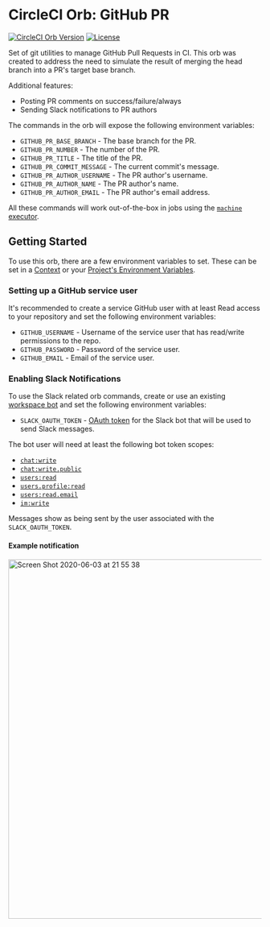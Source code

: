 # CircleCI Orb: GitHub PR

[![CircleCI Orb Version](https://img.shields.io/badge/endpoint.svg?url=https://badges.circleci.io/orb/narrativescience/ghpr)](https://circleci.com/orbs/registry/orb/narrativescience/ghpr)
[![License](https://img.shields.io/badge/License-BSD%203--Clause-blue.svg)](https://opensource.org/licenses/BSD-3-Clause)

Set of git utilities to manage GitHub Pull Requests in CI. This orb was created to address the need to simulate the result of merging the head branch into a PR's target base branch.

Additional features:

- Posting PR comments on success/failure/always
- Sending Slack notifications to PR authors

The commands in the orb will expose the following environment variables:

* `GITHUB_PR_BASE_BRANCH` - The base branch for the PR.
* `GITHUB_PR_NUMBER` - The number of the PR.
* `GITHUB_PR_TITLE` - The title of the PR.
* `GITHUB_PR_COMMIT_MESSAGE` - The current commit's message.
* `GITHUB_PR_AUTHOR_USERNAME` - The PR author's username.
* `GITHUB_PR_AUTHOR_NAME` - The PR author's name.
* `GITHUB_PR_AUTHOR_EMAIL` - The PR author's email address.

All these commands will work out-of-the-box in jobs using the
[`machine` executor](https://circleci.com/docs/2.0/executor-types/#using-machine).

## Getting Started

To use this orb, there are a few environment variables to set.
These can be set in a [Context](https://circleci.com/docs/2.0/contexts/)
or your [Project's Environment Variables](https://circleci.com/docs/2.0/env-vars/#setting-an-environment-variable-in-a-project).

### Setting up a GitHub service user

It's recommended to create a service GitHub user with at least Read access to your
repository and set the following environment variables:

* `GITHUB_USERNAME` - Username of the service user that has read/write permissions to the repo.
* `GITHUB_PASSWORD` - Password of the service user.
* `GITHUB_EMAIL` - Email of the service user.

### Enabling Slack Notifications

To use the Slack related orb commands, create or use an existing
[workspace bot](https://slack.com/help/articles/115005265703-Create-a-bot-for-your-workspace)
and set the following environment variables:

* `SLACK_OAUTH_TOKEN` - [OAuth token](https://api.slack.com/docs/token-types#bot) for the Slack
bot that will be used to send Slack messages.

The bot user will need at least the following bot token scopes:

* [`chat:write`](https://api.slack.com/scopes/chat:write)
* [`chat:write.public`](https://api.slack.com/scopes/chat:write.public)
* [`users:read`](https://api.slack.com/scopes/users:read)
* [`users.profile:read`](https://api.slack.com/scopes/users.profile:read)
* [`users:read.email`](https://api.slack.com/scopes/users:read.email)
* [`im:write`](https://api.slack.com/scopes/im:write)

Messages show as being sent by the user associated with the `SLACK_OAUTH_TOKEN`.

#### Example notification
<img width="714" alt="Screen Shot 2020-06-03 at 21 55 38" src="https://user-images.githubusercontent.com/29710511/83716664-29337f00-a5f6-11ea-988f-898093d2ae90.png">

